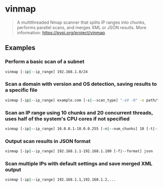 # vinmap

> A multithreaded Nmap scanner that splits IP ranges into chunks, performs parallel scans, and merges XML or JSON results. More information: <https://pypi.org/project/vinmap>.

## Examples

### Perform a basic scan of a subnet

```bash
vinmap [-ip|--ip_range] 192.168.1.0/24
```

### Scan a domain with version and OS detection, saving results to a specific file

```bash
vinmap [-ip|--ip_range] example.com [-s|--scan_type] "-sV -O" -o path/to/scan_results.xml
```

### Scan an IP range using 10 chunks and 20 concurrent threads, uses half of the system's CPU cores if not specified

```bash
vinmap [-ip|--ip_range] 10.0.0.1-10.0.0.255 [-n|--num_chunks] 10 [-t|--threads] 20
```

### Output scan results in JSON format

```bash
vinmap [-ip|--ip_range] 192.168.1.1-192.168.1.100 [-f|--format] json
```

### Scan multiple IPs with default settings and save merged XML output

```bash
vinmap [-ip|--ip_range] 192.168.1.1,192.168.1.2,...
```
